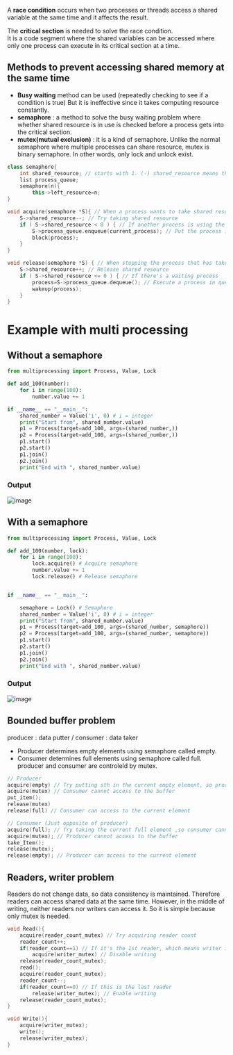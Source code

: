 A **race condition** occurs when two processes or threads access a shared variable at the same time and it affects the result.<br>

The **critical section** is needed to solve the race condition.<br>
It is a code segment where the shared variables can be accessed where only one process can execute in its critical section at a time.<br>

## Methods to prevent accessing shared memory at the same time
* **Busy waiting** method can be used (repeatedly checking to see if a condition is true) But it is ineffective since it takes computing resource constantly.<br>
* **semaphore** : a method to solve the busy waiting problem where whether shared resource is in use is checked before a process gets into the critical section.<br>
* **mutex(mutual exclusion)** : it is a kind of semaphore. Unlike the normal semaphore where multiple processes can share resource, mutex is binary semaphore.
In other words, only lock and unlock exist.<br>

~~~c++
class semaphore{
	int shared_resource; // starts with 1. (-) shared_resource means the number of waiting processes.
	list process_queue;
	semaphore(n){
		this->left_resource=n;
}

void acquire(semaphore *S){ // When a process wants to take shared resource
    S->shared_resource--; // Try taking shared resource
    if ( S->shared_resource < 0 ) { // If another process is using the shared resource.
        S->process_queue.enqueue(current_process); // Put the process in queue
        block(process);
    }
}

void release(semaphore *S) { // When stopping the process that has taken the resource
    S->shared_resource++; // Release shared resource
    if ( S->shared_resource <= 0 ) { // If there's a waiting process
        process=S->process_queue.dequeue(); // Execute a process in queue
        wakeup(process);
    }
}
~~~

# Example with multi processing
## Without a semaphore
~~~python
from multiprocessing import Process, Value, Lock

def add_100(number):
    for i in range(100):
        number.value += 1

if __name__ == "__main__":
    shared_number = Value('i', 0) # i = integer
    print("Start from", shared_number.value)
    p1 = Process(target=add_100, args=(shared_number,))
    p2 = Process(target=add_100, args=(shared_number,))
    p1.start()
    p2.start()
    p1.join()
    p2.join()
    print("End with ", shared_number.value)
~~~
### Output
![image](https://user-images.githubusercontent.com/67142421/177394795-d4fc8ac8-d465-4f08-b00b-40202a48e261.png)

## With a semaphore
~~~python
from multiprocessing import Process, Value, Lock

def add_100(number, lock):
    for i in range(100):
        lock.acquire() # Acquire semaphore
        number.value += 1
        lock.release() # Release semaphore


if __name__ == "__main__":

    semaphore = Lock() # Semaphore
    shared_number = Value('i', 0) # i = integer
    print("Start from", shared_number.value)
    p1 = Process(target=add_100, args=(shared_number, semaphore))
    p2 = Process(target=add_100, args=(shared_number, semaphore))
    p1.start()
    p2.start()
    p1.join()
    p2.join()
    print("End with ", shared_number.value)
~~~
### Output
![image](https://user-images.githubusercontent.com/67142421/177388487-051bd0f0-e5ea-4242-9278-a97af7899ca5.png)

## Bounded buffer problem
producer : data putter / consumer : data taker<br>
* Producer determines empty elements using semaphore called empty.
* Consumer determines full elements using semaphore called full.
producer and consumer are controleld by mutex.

~~~c++
// Producer
acquire(empty) // Try putting sth in the current empty element, so producer cannot access to the current element
acquire(mutex) // Consumer cannot access to the buffer
put_item();
release(mutex)
release(full) // Consumer can access to the current element

// Consumer (Just opposite of producer)
acquire(full); // Try taking the current full element ,so consumer cannot access to the current element
acquire(mutex); // Producer cannot access to the buffer
take_Item();
release(mutex);
release(empty); // Producer can access to the current element
~~~

## Readers, writer problem
Readers do not change data, so data consistency is maintained. Therefore readers can access shared data at the same time.<nt>
However, in the middle of writing, neither readers nor writers can access it. So it is simple because only mutex is needed.<br>

~~~c++
void Read(){
	acquire(reader_count_mutex) // Try acquiring reader count
	reader_count++;
	if(reader_count==1) // If it's the 1st reader, which means writer is off
		acquire(writer_mutex) // Disable writing
	release(reader_count_mutex);
	read();
	acquire(reader_count_mutex);
	reader_count--;
	if(reader_count==0) // If this is the last reader
		release(writer_mutex); // Enable writing
	release(reader_count_mutex);
}

void Write(){
	acquire(writer_mutex);
	write();
	release(writer_mutex);
}
~~~
